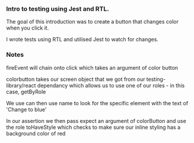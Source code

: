 ### Intro to testing using Jest and RTL.

The goal of this introduction was to create a button that changes color when you click it.

I wrote tests using RTL and utilised Jest to watch for changes.

### Notes

fireEvent will chain onto click which takes an argument of color button

colorbutton takes our screen object that we got from our testing-library/react dependancy which allows us to use one of our roles - in this case, getByRole

We use can then use name to look for the specific element with the text of 'Change to blue'

In our assertion we then pass expect an argument of colorButton and use the role toHaveStyle which checks to make sure our inline styling has a background color of red
